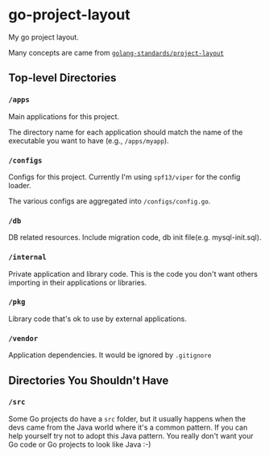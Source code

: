# go-project-layout

My go project layout. 

Many concepts are came from [`golang-standards/project-layout`](https://github.com/golang-standards/project-layout)


## Top-level Directories

### `/apps`

Main applications for this project.

The directory name for each application should match the name of the executable you want to have (e.g., `/apps/myapp`).

### `/configs`

Configs for this project. Currently I'm using `spf13/viper` for the config loader.

The various configs are aggregated into `/configs/config.go`.

### `/db`

DB related resources. Include migration code, db init file(e.g. mysql-init.sql).

### `/internal`

Private application and library code. This is the code you don't want others importing in their applications or libraries. 

### `/pkg`

Library code that's ok to use by external applications.

### `/vendor`
Application dependencies. It would be ignored by `.gitignore`


## Directories You Shouldn't Have

### `/src`

Some Go projects do have a `src` folder, but it usually happens when the devs came from the Java world where it's a common pattern. If you can help yourself try not to adopt this Java pattern. You really don't want your Go code or Go projects to look like Java :-)
